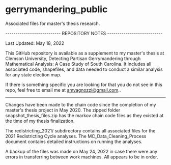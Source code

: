 # gerrymandering_public
Associated files for master's thesis research.

--------------------------- REPOSITORY NOTES ---------------------------

Last Updated: May 18, 2022

This GitHub repository is available as a supplement to my master's thesis at Clemson University, Detecting Partisan Gerrymandering through Mathematical Analysis: A Case Study of South Carolina. It includes all associated code, shapefiles, and data needed to conduct a similar analysis for any state election map.

If there is something specific you are looking for that you do not see in this repo, feel free to email me at amvagnozzi@gmail.com..

--------

Changes have been made to the chain code since the completion of my master's thesis project in May 2020. The zipped folder snapshot_thesis_files.zip has the markov chain code files as they existed at the time of my thesis finalization.

The redistricting_2021/ subdirectory contains all associated files for the 2021 Redistricting Cycle analyses. The MC_Data_Cleaning_Process document contains detailed instructions on running the analyses.

A backup of the files was made on May 24, 2022 in case there were any errors in transferring between work machines. All appears to be in order.
